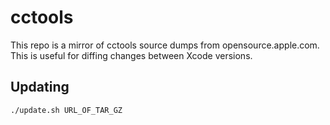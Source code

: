 # cctools

This repo is a mirror of cctools source dumps from opensource.apple.com.
This is useful for diffing changes between Xcode versions.

## Updating

```sh
./update.sh URL_OF_TAR_GZ
```
